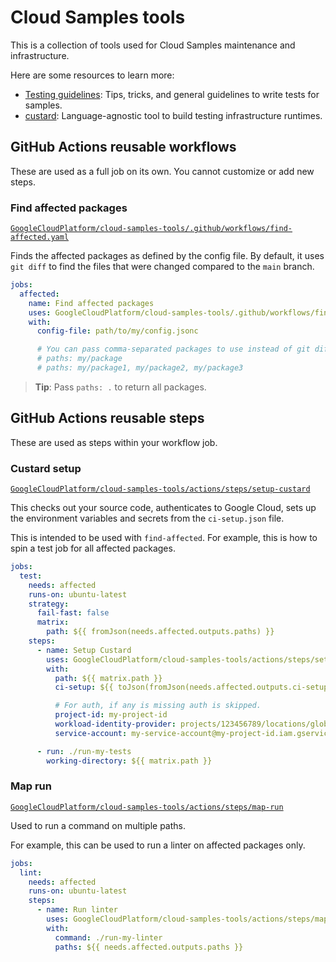 # Cloud Samples tools

This is a collection of tools used for Cloud Samples maintenance and infrastructure.

Here are some resources to learn more:

- [Testing guidelines](docs/testing-guidelines.md): Tips, tricks, and general guidelines to write tests for samples.
- [custard](custard/README.md): Language-agnostic tool to build testing infrastructure runtimes.

## GitHub Actions reusable workflows

These are used as a full job on its own.
You cannot customize or add new steps.

### Find affected packages

[`GoogleCloudPlatform/cloud-samples-tools/.github/workflows/find-affected.yaml`](.github/workflows/find-affected.yaml)

Finds the affected packages as defined by the config file.
By default, it uses `git diff` to find the files that were changed compared to the `main` branch.

```yaml
jobs:
  affected:
    name: Find affected packages
    uses: GoogleCloudPlatform/cloud-samples-tools/.github/workflows/find-affected.yaml
    with:
      config-file: path/to/my/config.jsonc

      # You can pass comma-separated packages to use instead of git diff.
      # paths: my/package
      # paths: my/package1, my/package2, my/package3
```

> **Tip**: Pass `paths: .` to return all packages.

## GitHub Actions reusable steps

These are used as steps within your workflow job.

### Custard setup

[`GoogleCloudPlatform/cloud-samples-tools/actions/steps/setup-custard`](actions/steps/setup-custard/action.yaml)

This checks out your source code, authenticates to Google Cloud, sets up the environment variables and secrets from the `ci-setup.json` file.

This is intended to be used with `find-affected`.
For example, this is how to spin a test job for all affected packages.

```yaml
jobs:
  test:
    needs: affected
    runs-on: ubuntu-latest
    strategy:
      fail-fast: false
      matrix:
        path: ${{ fromJson(needs.affected.outputs.paths) }}
    steps:
      - name: Setup Custard
        uses: GoogleCloudPlatform/cloud-samples-tools/actions/steps/setup-custard
        with:
          path: ${{ matrix.path }}
          ci-setup: ${{ toJson(fromJson(needs.affected.outputs.ci-setups)[matrix.path]) }}

          # For auth, if any is missing auth is skipped.
          project-id: my-project-id
          workload-identity-provider: projects/123456789/locations/global/workloadIdentityPools/my-pool/providers/my-provider
          service-account: my-service-account@my-project-id.iam.gserviceaccount.com

      - run: ./run-my-tests
        working-directory: ${{ matrix.path }}
```

### Map run

[`GoogleCloudPlatform/cloud-samples-tools/actions/steps/map-run`](actions/steps/map-run/action.yaml)

Used to run a command on multiple paths.

For example, this can be used to run a linter on affected packages only.

```yaml
jobs:
  lint:
    needs: affected
    runs-on: ubuntu-latest
    steps:
      - name: Run linter
        uses: GoogleCloudPlatform/cloud-samples-tools/actions/steps/map-run
        with:
          command: ./run-my-linter
          paths: ${{ needs.affected.outputs.paths }}
```
